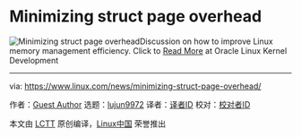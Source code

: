 [#]: subject: (Minimizing struct page overhead)
[#]: via: (https://www.linux.com/news/minimizing-struct-page-overhead/)
[#]: author: (Guest Author https://blogs.oracle.com/linux/minimizing-struct-page-overhead)
[#]: collector: (lujun9972)
[#]: translator: ( )
[#]: reviewer: ( )
[#]: publisher: ( )
[#]: url: ( )

Minimizing struct page overhead
======

![][1]Discussion on how to improve Linux memory management efficiency.
Click to [Read More][2] at Oracle Linux Kernel Development

--------------------------------------------------------------------------------

via: https://www.linux.com/news/minimizing-struct-page-overhead/

作者：[Guest Author][a]
选题：[lujun9972][b]
译者：[译者ID](https://github.com/译者ID)
校对：[校对者ID](https://github.com/校对者ID)

本文由 [LCTT](https://github.com/LCTT/TranslateProject) 原创编译，[Linux中国](https://linux.cn/) 荣誉推出

[a]: https://blogs.oracle.com/linux/minimizing-struct-page-overhead
[b]: https://github.com/lujun9972
[1]: https://cdn.app.compendium.com/uploads/user/e7c690e8-6ff9-102a-ac6d-e4aebca50425/56d1f2c9-a5d7-48e4-b88d-56e3d008ba01/File/f8bcadd3685cf6fca4c4c79188f0c535/simplify.png (Minimizing struct page overhead)
[2]: https://blogs.oracle.com/linux/minimizing-struct-page-overhead
